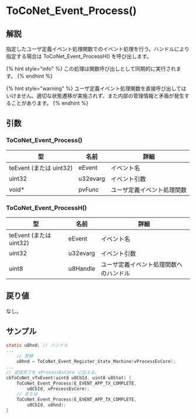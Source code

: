 # ToCoNet_Event_Process()

## 解説

指定したユーザ定義イベント処理関数でのイベント処理を行う。ハンドルにより指定する場合は ToCoNet_Event_ProcessH() を呼び出します。

{% hint style="info" %}
この処理は関数呼び出しとして同期的に実行されます。
{% endhint %}

{% hint style="warning" %}
ユーザ定義イベント処理関数を直接呼び出してはいけません。適切な状態遷移が実施されず、また内部の管理情報と矛盾が発生することがあります。
{% endhint %}

## 引数

### ToCoNet_Event_Process()

| 型                    | 名前       | 詳細            |
| -------------------- | -------- | ------------- |
| teEvent (または uint32) | eEvent   | イベント名         |
| uint32               | u32evarg | イベント引数        |
| void\*               | pvFunc   | ユーザ定義イベント処理関数 |

### ToCoNet_Event_ProcessH()

| 型                    | 名前       | 詳細                  |
| -------------------- | -------- | ------------------- |
| teEvent (または uint32) | eEvent   | イベント名               |
| uint32               | u32evarg | イベント引数              |
| uint8                | u8Handle | ユーザ定義イベント処理関数へのハンドル |

## 戻り値

なし。

## サンプル

```c
static u8hnd; // ハンドル
...
    // 登録
    u8hnd = ToCoNet_Event_Register_State_Machine(vProcessEvCore);
... 
// 送信完了を vProcessEvCore に伝える。
cbToCoNet_vTxEvent(uint8 u8CbId, uint8 u8Stat) {
    ToCoNet_Event_Process(E_EVENT_APP_TX_COMPLETE, 
        u8CbId, vProcessEvCore);
    // または
    ToCoNet_Event_Process(E_EVENT_APP_TX_COMPLETE, 
        u8CbId, u8hnd);
}
```

